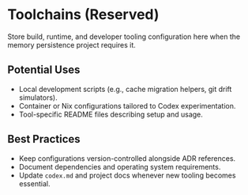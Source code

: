 # Toolchains (Reserved)

Store build, runtime, and developer tooling configuration here when the memory persistence project requires it.

## Potential Uses
- Local development scripts (e.g., cache migration helpers, git drift simulators).
- Container or Nix configurations tailored to Codex experimentation.
- Tool-specific README files describing setup and usage.

## Best Practices
- Keep configurations version-controlled alongside ADR references.
- Document dependencies and operating system requirements.
- Update `codex.md` and project docs whenever new tooling becomes essential.
